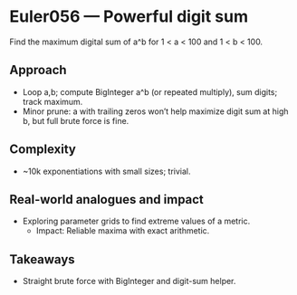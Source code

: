 # Euler056 — Powerful digit sum

Find the maximum digital sum of a^b for 1 < a < 100 and 1 < b < 100.

## Approach

- Loop a,b; compute BigInteger a^b (or repeated multiply), sum digits; track maximum.
- Minor prune: a with trailing zeros won’t help maximize digit sum at high b, but full brute force is fine.

## Complexity
- ~10k exponentiations with small sizes; trivial.

## Real-world analogues and impact
- Exploring parameter grids to find extreme values of a metric.
  - Impact: Reliable maxima with exact arithmetic.

## Takeaways
- Straight brute force with BigInteger and digit-sum helper.
